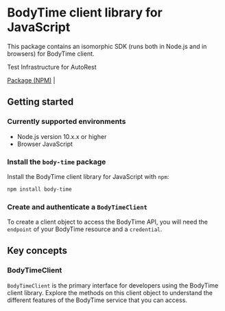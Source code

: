 # BodyTime client library for JavaScript

This package contains an isomorphic SDK (runs both in Node.js and in browsers) for BodyTime client.

Test Infrastructure for AutoRest

[Package (NPM)](https://www.npmjs.com/package/body-time) |

## Getting started

### Currently supported environments

- Node.js version 10.x.x or higher
- Browser JavaScript


### Install the `body-time` package

Install the BodyTime client library for JavaScript with `npm`:

```bash
npm install body-time
```

### Create and authenticate a `BodyTimeClient`

To create a client object to access the BodyTime API, you will need the `endpoint` of your BodyTime resource and a `credential`.
## Key concepts

### BodyTimeClient

`BodyTimeClient` is the primary interface for developers using the BodyTime client library. Explore the methods on this client object to understand the different features of the BodyTime service that you can access.

